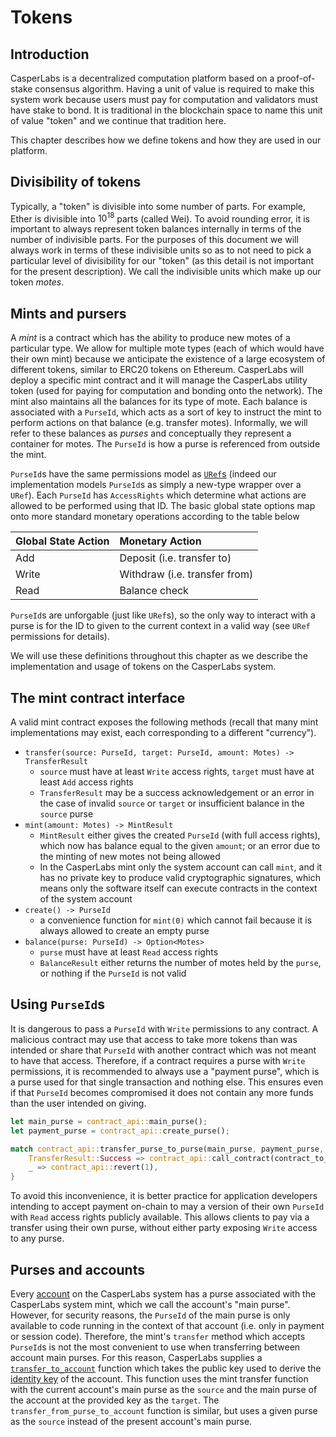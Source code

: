 # Tokens

## Introduction

CasperLabs is a decentralized computation platform based on a proof-of-stake
consensus algorithm. Having a unit of value is required to make this system work
because users must pay for computation and validators must have stake to bond.
It is traditional in the blockchain space to name this unit of value "token" and
we continue that tradition here.

This chapter describes how we define tokens and how they are used in our
platform.

## Divisibility of tokens

Typically, a "token" is divisible into some number of parts. For example, Ether
is divisible into $10^{18}$ parts (called Wei). To avoid rounding error, it is
important to always represent token balances internally in terms of the number
of indivisible parts. For the purposes of this document we will always work in
terms of these indivisible units so as to not need to pick a particular level of
divisibility for our "token" (as this detail is not important for the present
description). We call the indivisible units which make up our token  _motes_.

## Mints and pursers

A _mint_ is a contract which has the ability to produce new motes of a
particular type. We allow for multiple mote types (each of which would have
their own mint) because we anticipate the existence of a large ecosystem of
different tokens, similar to ERC20 tokens on Ethereum. CasperLabs will deploy a
specific mint contract and it will manage the CasperLabs utility token (used for
paying for computation and bonding onto the network). The mint also maintains
all the balances for its type of mote. Each balance is associated with a
`PurseId`, which acts as a sort of key to instruct the mint to perform actions
on that balance (e.g. transfer motes). Informally, we will refer to these
balances as _purses_ and conceptually they represent a container for motes. The
`PurseId` is how a purse is referenced from outside the mint.

`PurseId`s have the same permissions model as
[`URef`s](./global-state.md#permissions-for-urefs) (indeed our implementation
models `PurseId`s as simply a new-type wrapper over a `URef`). Each `PurseId`
has `AccessRights` which determine what actions are allowed to be performed
using that ID. The basic global state options map onto more standard monetary
operations according to the table below

| Global State Action | Monetary Action |
| :------------------ | :-------------- |
| Add                 | Deposit (i.e. transfer to) |
| Write               | Withdraw (i.e. transfer from) |
| Read                | Balance check |

`PurseId`s are unforgable (just like `URef`s), so the only way to interact with
a purse is for the ID to given to the current context in a valid way (see `URef`
permissions for details).

We will use these definitions throughout this chapter as we describe the
implementation and usage of tokens on the CasperLabs system.

## The mint contract interface

A valid mint contract exposes the following methods (recall that many mint
implementations may exist, each corresponding to a different "currency").

- `transfer(source: PurseId, target: PurseId, amount: Motes) -> TransferResult`
  - `source` must have at least `Write` access rights, `target` must have at
    least `Add` access rights
  - `TransferResult` may be a success acknowledgement or an error in the case of
    invalid `source` or `target` or insufficient balance in the `source` purse
- `mint(amount: Motes) -> MintResult`
  - `MintResult` either gives the created `PurseId` (with full access rights),
    which now has balance equal to the given `amount`; or an error due to the
    minting of new motes not being allowed
  - In the CasperLabs mint only the system account can call `mint`, and it has
    no private key to produce valid cryptographic signatures, which means only
    the software itself can execute contracts in the context of the system
    account
- `create() -> PurseId`
  - a convenience function for `mint(0)` which cannot fail because it is always
    allowed to create an empty purse
- `balance(purse: PurseId) -> Option<Motes>`
  - `purse` must have at least `Read` access rights
  - `BalanceResult` either returns the number of motes held by the `purse`, or
    nothing if the `PurseId` is not valid

## Using `PurseId`s

It is dangerous to pass a `PurseId` with `Write` permissions to any contract. A
malicious contract may use that access to take more tokens than was intended or
share that `PurseId` with another contract which was not meant to have that
access. Therefore, if a contract requires a purse with `Write` permissions, it
is recommended to always use a "payment purse", which is a purse used for that
single transaction and nothing else. This ensures even if that `PurseId` becomes
compromised it does not contain any more funds than the user intended on giving.

```rust
let main_purse = contract_api::main_purse();
let payment_purse = contract_api::create_purse();

match contract_api::transfer_purse_to_purse(main_purse, payment_purse, payment_amount) {
    TransferResult::Success => contract_api::call_contract(contract_to_pay, payment_purse),
    _ => contract_api::revert(1),
}
```

To avoid this inconvenience, it is better practice for application developers
intending to accept payment on-chain to may a version of their own `PurseId`
with `Read` access rights publicly available. This allows clients to pay via a
transfer using their own purse, without either party exposing `Write` access to
any purse.

## Purses and accounts

Every [account](./accounts.md) on the CasperLabs system has a purse associated
with the CasperLabs system mint, which we call the account's "main purse".
However, for security reasons, the `PurseId` of the main purse is only available
to code running in the context of that account (i.e. only in payment or session
code). Therefore, the mint's `transfer` method which accepts `PurseId`s is not
the most convenient to use when transferring between account main purses. For
this reason, CasperLabs supplies a
[`transfer_to_account`](https://docs.rs/casperlabs-contract-ffi/0.13.0/casperlabs_contract_ffi/contract_api/fn.transfer_to_account.html)
function which takes the public key used to derive the [identity key](./global-state.md#account-identity-key) of the account. This function uses
the mint transfer function with the current account's main purse as the `source`
and the main purse of the account at the provided key as the `target`. The
`transfer_from_purse_to_account` function is similar, but uses a given purse as
the `source` instead of the present account's main purse.
